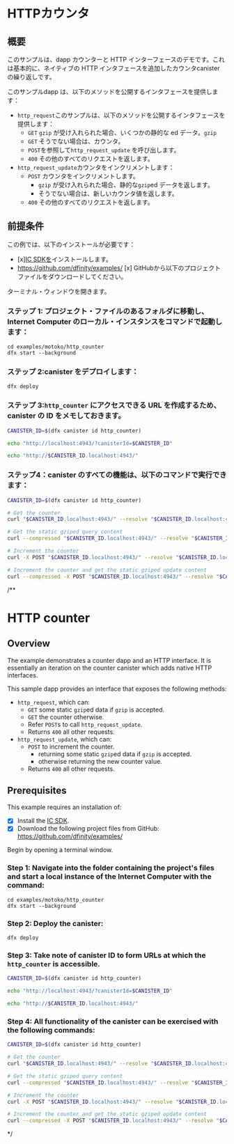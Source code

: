 # HTTPカウンタ

## 概要

このサンプルは、dapp カウンターと HTTP インターフェースのデモです。これは基本的に、ネイティブの HTTP インタフェースを追加したカウンタcanister の繰り返しです。

このサンプルdapp は、以下のメソッドを公開するインタフェースを提供します：

- `http_request`このサンプルは、以下のメソッドを公開するインタフェースを提供します：
  - `GET` `gzip` が受け入れられた場合、いくつかの静的な ed データ。`gzip`
  - `GET` そうでない場合は、カウンタ。
  - `POST`を参照して`http_request_update` を呼び出します。
  - `400` その他のすべてのリクエストを返します。
- `http_request_update`カウンタをインクリメントします：
  - `POST` カウンタをインクリメントします。
    - `gzip` が受け入れられた場合、静的な`gzip`ed データを返します。
    - そうでない場合は、新しいカウンタ値を返します。
  - `400` その他のすべてのリクエストを返します。

## 前提条件

この例では、以下のインストールが必要です：

- \[x\][IC SDKを](https://internetcomputer.org/docs/current/developer-docs/setup/install/index.mdx)インストールします。
- https://github.com/dfinity/examples/ \[x\] GitHubから以下のプロジェクトファイルをダウンロードしてください。

ターミナル・ウィンドウを開きます。

### ステップ 1: プロジェクト・ファイルのあるフォルダに移動し、Internet Computer のローカル・インスタンスをコマンドで起動します：

    cd examples/motoko/http_counter
    dfx start --background

### ステップ 2:canister をデプロイします：

    dfx deploy

### ステップ 3:`http_counter` にアクセスできる URL を作成するため、canister の ID をメモしておきます。

``` bash
CANISTER_ID=$(dfx canister id http_counter)

echo "http://localhost:4943/?canisterId=$CANISTER_ID"

echo "http://$CANISTER_ID.localhost:4943/"
```

### ステップ4：canister のすべての機能は、以下のコマンドで実行できます：

``` bash
CANISTER_ID=$(dfx canister id http_counter)

# Get the counter
curl "$CANISTER_ID.localhost:4943/" --resolve "$CANISTER_ID.localhost:4943:127.0.0.1"

# Get the static gziped query content
curl --compressed "$CANISTER_ID.localhost:4943/" --resolve "$CANISTER_ID.localhost:4943:127.0.0.1"

# Increment the counter
curl -X POST "$CANISTER_ID.localhost:4943/" --resolve "$CANISTER_ID.localhost:4943:127.0.0.1"

# Increment the counter and get the static gziped update content
curl --compressed -X POST "$CANISTER_ID.localhost:4943/" --resolve "$CANISTER_ID.localhost:4943:127.0.0.1"
```

/**
# HTTP counter

## Overview

The example demonstrates a counter dapp and an HTTP interface. It is essentially an iteration on the counter canister which adds native HTTP interfaces.

This sample dapp provides an interface that exposes the following methods:

*  `http_request`, which can:
    * `GET` some static `gzip`ed data if `gzip` is accepted.
    * `GET` the counter otherwise.
    * Refer `POST`s to call `http_request_update`.
    * Returns `400` all other requests.
* `http_request_update`, which can:
    * `POST` to increment the counter.
        * returning some static `gzip`ed data if `gzip` is accepted.
        * otherwise returning the new counter value.
    * Returns `400` all other requests.


## Prerequisites 

This example requires an installation of:

- [x] Install the [IC SDK](https://internetcomputer.org/docs/current/developer-docs/setup/install/index.mdx).
- [x] Download the following project files from GitHub: https://github.com/dfinity/examples/

Begin by opening a terminal window.

### Step 1: Navigate into the folder containing the project's files and start a local instance of the Internet Computer with the command:

```
cd examples/motoko/http_counter
dfx start --background
```

### Step 2: Deploy the canister:

```
dfx deploy
```

### Step 3: Take note of canister ID to form URLs at which the `http_counter` is accessible.

```bash
CANISTER_ID=$(dfx canister id http_counter)

echo "http://localhost:4943/?canisterId=$CANISTER_ID"

echo "http://$CANISTER_ID.localhost:4943/"
```

### Step 4: All functionality of the canister can be exercised with the following commands:

```bash
CANISTER_ID=$(dfx canister id http_counter)

# Get the counter
curl "$CANISTER_ID.localhost:4943/" --resolve "$CANISTER_ID.localhost:4943:127.0.0.1"

# Get the static gziped query content
curl --compressed "$CANISTER_ID.localhost:4943/" --resolve "$CANISTER_ID.localhost:4943:127.0.0.1"

# Increment the counter
curl -X POST "$CANISTER_ID.localhost:4943/" --resolve "$CANISTER_ID.localhost:4943:127.0.0.1"

# Increment the counter and get the static gziped update content
curl --compressed -X POST "$CANISTER_ID.localhost:4943/" --resolve "$CANISTER_ID.localhost:4943:127.0.0.1"
```


*/